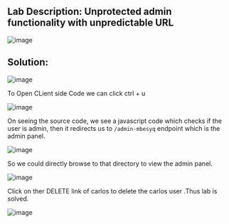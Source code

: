 ## Lab Description: Unprotected admin functionality with unpredictable URL 

![image](https://github.com/jayshah17/PortSwiggerLabs/assets/76842630/7ed681ae-7869-4f4d-b288-db6b11455efa)


## Solution:

![image](https://github.com/jayshah17/PortSwiggerLabs/assets/76842630/ea9a1ed7-1e5f-4c56-bddd-1949b36690da)

To Open CLient side Code we can click ctrl + u

![image](https://github.com/jayshah17/PortSwiggerLabs/assets/76842630/54d1a62f-5fb5-412c-9f8f-13c1f725ff32)

On seeing the source code, we see a javascript code which checks if the user is admin, then it redirects us to `/admin-mbesyq` endpoint which is the admin panel.

![image](https://github.com/jayshah17/PortSwiggerLabs/assets/76842630/f6b8e913-bd31-4231-a9ed-a24d81525789)

So we could directly browse to that directory to view the admin panel.

![image](https://github.com/jayshah17/PortSwiggerLabs/assets/76842630/5eb201c3-e5b6-4703-80b3-1812f0ff34a6)

Click on ther DELETE link of carlos to delete the carlos user .Thus lab is solved.

![image](https://github.com/jayshah17/PortSwiggerLabs/assets/76842630/c1d5e4e6-3917-476b-80fc-344824fccfd6)

